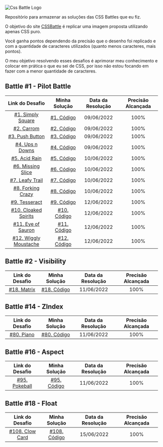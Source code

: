 
![Css Battle Logo](https://cssbattle.dev/images/logo.svg)

  
  

Repositório para armazenar as soluções das CSS Battles que eu fiz.

O objetivo do site [CSSBattle](https://cssbattle.dev) é replicar uma imagem proposta utilizando apenas CSS puro.

  

Você ganha pontos dependendo da precisão que o desenho foi replicado e com a quantidade de caracteres utilizados (quanto menos caracteres, mais pontos).

  

O meu objetivo resolvendo esses desafios é aprimorar meu conhecimento e colocar em prática o que eu sei de CSS, por isso não estou focando em fazer com a menor quantidade de caracteres.

  

## Battle #1 - Pilot Battle

  

| Link do Desafio | Minha Solução | Data da Resolução | Precisão Alcançada |
|:---:|:---:|:---:|:---:|
| [#1. Simply Square](https://cssbattle.dev/play/1) | [#1. Código](https://github.com/NicolasHenriques/CSSBattle/blob/main/Battle%20%2301%20-%20Pilot%20Battle/%2301_SimplySquare.html) | 09/06/2022 | 100% |
| [#2. Carrom](https://cssbattle.dev/play/2) | [#2. Código](https://github.com/NicolasHenriques/CSSBattle/blob/main/Battle%20%2301%20-%20Pilot%20Battle/%2302_Carrom.html) | 09/06/2022 | 100% |
| [#3. Push Button](https://cssbattle.dev/play/3) | [#3. Código](https://github.com/NicolasHenriques/CSSBattle/blob/main/Battle%20%2301%20-%20Pilot%20Battle/%2303_PushButton.html) | 09/06/2022 | 100% |
| [#4. Ups n Downs](https://cssbattle.dev/play/4) | [#4. Código](https://github.com/NicolasHenriques/CSSBattle/blob/main/Battle%20%2301%20-%20Pilot%20Battle/%2304_UpsNDowns.html) | 09/06/2022 | 100% |
| [#5. Acid Rain](https://cssbattle.dev/play/5) | [#5. Código](https://github.com/NicolasHenriques/CSSBattle/blob/main/Battle%20%2301%20-%20Pilot%20Battle/%2305_AcidRain.html) | 10/06/2022 | 100% |
| [#6. Missing Slice](https://cssbattle.dev/play/6) | [#6. Código](https://github.com/NicolasHenriques/CSSBattle/blob/main/Battle%20%2301%20-%20Pilot%20Battle/%2306_MissingSlice.html) | 10/06/2022 | 100% |
| [#7. Leafy Trail](https://cssbattle.dev/play/7) | [#7. Código](https://github.com/NicolasHenriques/CSSBattle/blob/main/Battle%20%2301%20-%20Pilot%20Battle/%2307_LeafyTrail.html) | 10/06/2022 | 100% |
| [#8. Forking Crazy](https://cssbattle.dev/play/8) | [#8. Código](https://github.com/NicolasHenriques/CSSBattle/blob/main/Battle%20%2301%20-%20Pilot%20Battle/%2308_ForkingCrazy.html) | 10/06/2022 | 100% |
| [#9. Tesseract](https://cssbattle.dev/play/9) | [#9. Código](https://github.com/NicolasHenriques/CSSBattle/blob/main/Battle%20%2301%20-%20Pilot%20Battle/%2309_Tesseract.html) | 12/06/2022 | 100% |
| [#10. Cloaked Spirits](https://cssbattle.dev/play/10) | [#10. Código](https://github.com/NicolasHenriques/CSSBattle/blob/main/Battle%20%2301%20-%20Pilot%20Battle/%2310_CloakedSpirits.html) | 12/06/2022 | 100% |
| [#11. Eye of Sauron](https://cssbattle.dev/play/11) | [#11. Código](https://github.com/NicolasHenriques/CSSBattle/blob/main/Battle%20%2301%20-%20Pilot%20Battle/%2311_EyeOfSauron.html) | 12/06/2022 | 100% |
| [#12. Wiggly Moustache](https://cssbattle.dev/play/12) | [#12. Código](https://github.com/NicolasHenriques/CSSBattle/blob/main/Battle%20%2301%20-%20Pilot%20Battle/%2312_WigglyMoustache.html) | 12/06/2022 | 100% |

  

## Battle #2 - Visibility

  
| Link do Desafio | Minha Solução | Data da Resolução | Precisão Alcançada |
|:---:|:---:|:---:|:---:|
| [#18. Matrix](https://cssbattle.dev/play/18) | [#18. Código](https://github.com/NicolasHenriques/CSSBattle/blob/main/Battle%20%2302%20-%20Visibility/%2318_Matrix.html) | 11/06/2022 | 100% |

  
  

## Battle #14 - ZIndex

  
  

| Link do Desafio | Minha Solução | Data da Resolução | Precisão Alcançada |
|:---:|:---:|:---:|:---:|
| [#80. Piano](https://cssbattle.dev/play/80) | [#80. Código](https://github.com/NicolasHenriques/CSSBattle/blob/main/Battle%20%2314%20-%20ZIndex/%2380_Piano.html) | 11/06/2022 | 100% |

  
  

## Battle #16 - Aspect

  
  

| Link do Desafio | Minha Solução | Data da Resolução | Precisão Alcançada |
|:---:|:---:|:---:|:---:|
| [#95. Pokeball](https://cssbattle.dev/play/95) | [#95. Código](https://github.com/NicolasHenriques/CSSBattle/blob/main/Battle%20%2316%20-%20Aspect/%2395_Pokeball.html) | 11/06/2022 | 100% |

## Battle #18 - Float

  
  

| Link do Desafio | Minha Solução | Data da Resolução | Precisão Alcançada |
|:---:|:---:|:---:|:---:|
| [#108. Clow Card](https://cssbattle.dev/play/108) | [#108. Código](https://github.com/NicolasHenriques/CSSBattle/blob/main/Battle%20%2318%20-%20Float/%23108_ClowCard.html) | 15/06/2022 | 100% |